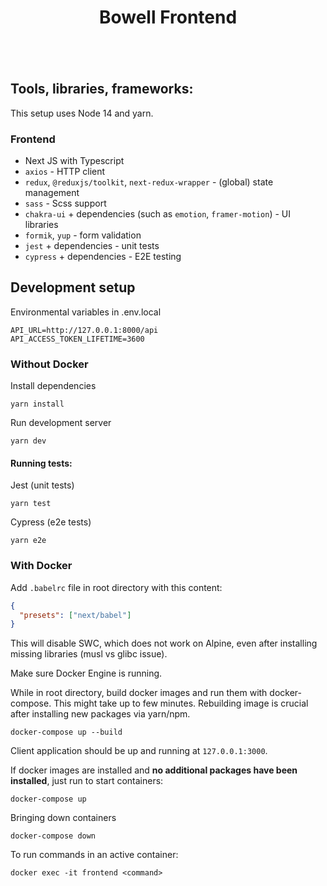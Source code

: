 <div align="center" style="padding-bottom: 20px">
    <h1>Bowell Frontend</h1>
    <img src="https://img.shields.io/badge/Next.js-%23000000.svg?&style=for-the-badge&logo=next.js&logoColor=white" alt=""/>
    <img src="https://img.shields.io/badge/React-20232A?style=for-the-badge&logo=react&logoColor=61DAFB" alt=""/>
    <img src="https://img.shields.io/badge/Redux-593D88?style=for-the-badge&logo=redux&logoColor=white" alt=""/>    
    <img src="https://img.shields.io/badge/TypeScript-007ACC?style=for-the-badge&logo=typescript&logoColor=white" alt=""/>
    <img src="https://img.shields.io/badge/JavaScript-323330?style=for-the-badge&logo=javascript&logoColor=F7DF1E" alt=""/>    
    <img src="https://img.shields.io/badge/Chakra--UI-319795?style=for-the-badge&logo=chakra-ui&logoColor=white" alt=""/>
    <img src="https://img.shields.io/badge/Sass-CC6699?style=for-the-badge&logo=sass&logoColor=white" alt=""/>
    <img src="https://img.shields.io/badge/Docker-2CA5E0?style=for-the-badge&logo=docker&logoColor=white" alt=""/>    
    <img src="https://img.shields.io/badge/Jest-C21325?style=for-the-badge&logo=jest&logoColor=white" alt=""/>
    <img src="https://img.shields.io/badge/Cypress-17202C?style=for-the-badge&logo=cypress&logoColor=white" alt=""/>
</div>

## Tools, libraries, frameworks:

This setup uses Node 14 and yarn.

### Frontend

- Next JS with Typescript
- `axios` - HTTP client
- `redux`, `@reduxjs/toolkit`, `next-redux-wrapper` - (global) state management
- `sass` - Scss support
- `chakra-ui` + dependencies (such as `emotion`, `framer-motion`) - UI libraries
- `formik`, `yup` - form validation
- `jest` + dependencies - unit tests
- `cypress` + dependencies - E2E testing

## Development setup

Environmental variables in .env.local

```
API_URL=http://127.0.0.1:8000/api
API_ACCESS_TOKEN_LIFETIME=3600
```

### Without Docker

Install dependencies

```shell
yarn install
```

Run development server

```shell
yarn dev
```

#### Running tests:

Jest (unit tests)

```shell
yarn test
```

Cypress (e2e tests)

```shell
yarn e2e
```

### With Docker

Add `.babelrc` file in root directory with this content:

```json
{
  "presets": ["next/babel"]
}
```

This will disable SWC, which does not work on Alpine, even after installing missing libraries
(musl vs glibc issue).

Make sure Docker Engine is running.

While in root directory, build docker images and run them with docker-compose. This might take up to few minutes.
Rebuilding image is crucial after installing new packages via yarn/npm.

```shell script
docker-compose up --build
```

Client application should be up and running at `127.0.0.1:3000`.

If docker images are installed and **no additional packages have been installed**, just run to start containers:

```shell script
docker-compose up
```

Bringing down containers

```shell script
docker-compose down
```

To run commands in an active container:

```shell script
docker exec -it frontend <command>
```
